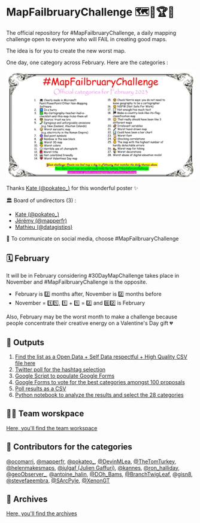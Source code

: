 # MapFailbruaryChallenge 🗺️🤢🏆🌟
The official repository for #MapFailbruaryChallenge, a daily mapping challenge open to everyone who will FAIL in creating good maps.

The idea is for you to create the new worst map.

One day, one category across February. Here are the categories :

![](poster.jpg)

Thanks [Kate (@pokateo_)](https://twitter.com/pokateo_) for this wonderful poster ✨

🏛 Board of undirectors (3) : 
- [Kate (@pokateo_)](https://twitter.com/pokateo_)
- [Jérémy (@mapperfr)](https://twitter.com/mapperfr)
-  [Mathieu (@datagistips)](https://twitter.com/datagistips)

📣 To communicate on social media, choose #MapFailbruaryChallenge

## 🗓 February
It will be in February considering #30DayMapChallenge takes place in November and #MapFailbruaryChallenge is the opposite.

- February is 2️⃣ months after, November is 2️⃣ months before
- November = 1️⃣1️⃣, 1️⃣ + 1️⃣ = 2️⃣ and 0️⃣2️⃣ is February

Also, February may be the worst month to make a challenge because people concentrate their creative energy on a Valentine's Day gift 💔

## 📄 Outputs
1. [Find the list as a Open Data + Self Data respectful + High Quality CSV file here](https://github.com/datagistips/MapFailbruaryChallenge/blob/main/data/01_Ideas/Ideas-List.csv)
2. [Twitter poll for the hashtag selection](https://twitter.com/datagistips/status/1574530858429841408)
2. [Google Script to populate Google Forms](google-script/auto-populate-google-forms.gs)
3. [Google Forms to vote for the best categories amongst 100 proposals](https://forms.gle/dVAGmcQt3Fcz5pGb8  )
4. [Poll results as a CSV](data/02_Poll/)
5. [Python notebook to analyze the results and select the 28 categories](notebooks)

## 🤹‍♀️ Team worskpace
[Here, you'll find the team workspace](pages/For-the-team.md)

## 🐝 Contributors for the categories
[@ocomarri](https://twitter.com/ocomarri/status/1573581243190579200), [@mapperfr](https://twitter.com/mapperfr/status/1573584627645775873), [@pokateo_](https://twitter.com/pokateo_), [@DevinMLea](https://twitter.com/DevinMLea/status/1574387314532536321), [@TheTomTurkey](https://twitter.com/TheTomTurkey/status/1574396907207950336), [@helenmakesmaps](https://twitter.com/helenmakesmaps/status/1574382373550047234), [@julgaf (Julien Gaffuri)](https://twitter.com/julgaf), [@kannes](https://github.com/kannes), [@ron_halliday](https://twitter.com/ron_halliday), [@geoObserver_](https://twitter.com/geoObserver_/status/1574593079847550976), [@antoine_halin](https://twitter.com/antoine_halin/), [@DOh_Bams](https://twitter.com/DOh_Bams), [@BranchTwigLeaf](https://twitter.com/BranchTwigLeaf), [@gisn8](https://twitter.com/gisn8), [@stevefaeembra](https://twitter.com/stevefaeembra/), [@SArcPyle](https://twitter.com/SArcPyle), [@XenonGT](https://twitter.com/XenonGT)

## 💾 Archives
[Here, you'll find the archives](pages/Archives.md)